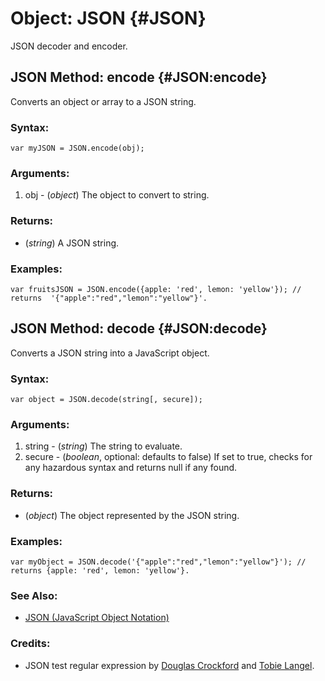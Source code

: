 # Object: JSON {#JSON}

JSON decoder and encoder.

## JSON Method: encode {#JSON:encode}

Converts an object or array to a JSON string.

### Syntax:

	var myJSON = JSON.encode(obj);

### Arguments:

1. obj - (*object*) The object to convert to string.

### Returns:

* (*string*) A JSON string.

### Examples:

	var fruitsJSON = JSON.encode({apple: 'red', lemon: 'yellow'}); // returns  '{"apple":"red","lemon":"yellow"}'.

## JSON Method: decode {#JSON:decode}

Converts a JSON string into a JavaScript object.

### Syntax:

	var object = JSON.decode(string[, secure]);

### Arguments:

1. string - (*string*) The string to evaluate.
2. secure - (*boolean*, optional: defaults to false) If set to true, checks for any hazardous syntax and returns null if any found.

### Returns:

* (*object*) The object represented by the JSON string.

### Examples:

	var myObject = JSON.decode('{"apple":"red","lemon":"yellow"}'); // returns {apple: 'red', lemon: 'yellow'}.

### See Also:

- [JSON (JavaScript Object Notation)][]

### Credits:

- JSON test regular expression by [Douglas Crockford][] and [Tobie Langel][].

[Douglas Crockford]: http://crockford.com/
[JSON (JavaScript Object Notation)]: http://www.json.org/
[Tobie Langel]: http://tobielangel.com/
